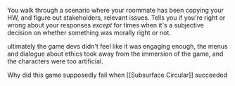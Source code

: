 You walk through a scenario where your roommate has been copying your HW, and figure out stakeholders, relevant issues. Tells you if you're right or wrong about your responses *except* for times when it's a subjective decision on whether something was morally right or not.

ultimately the game devs didn't feel like it was engaging enough, the menus and dialogue about ethics took away from the immersion of the game, and the characters were too artificial.

Why did this game supposedly fail when [[Subsurface Circular]] succeeded
